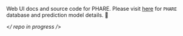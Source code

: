 Web UI docs and source code for PHARE.
Please visit [here](https://xiazlab.org/phare) for `PHARE` database and prediction model details. 🍻

<*/ repo in progress /*>
